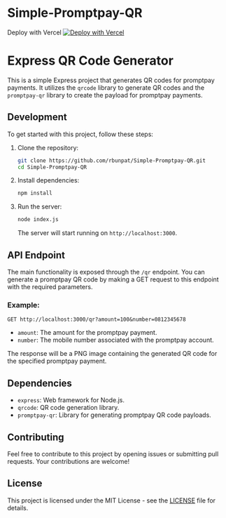 # Simple-Promptpay-QR
Deploy with Vercel [![Deploy with Vercel](https://vercel.com/button)](https://vercel.com/new/clone?repository-url=https%3A%2F%2Fgithub.com%2Frbunpat%2FSimple-Promptpay-QR)

# Express QR Code Generator

This is a simple Express project that generates QR codes for promptpay payments. It utilizes the `qrcode` library to generate QR codes and the `promptpay-qr` library to create the payload for promptpay payments.

## Development

To get started with this project, follow these steps:

1. Clone the repository:

   ```bash
   git clone https://github.com/rbunpat/Simple-Promptpay-QR.git
   cd Simple-Promptpay-QR
   ```

2. Install dependencies:

   ```bash
   npm install
   ```

3. Run the server:

   ```bash
   node index.js
   ```

   The server will start running on `http://localhost:3000`.

## API Endpoint

The main functionality is exposed through the `/qr` endpoint. You can generate a promptpay QR code by making a GET request to this endpoint with the required parameters.

### Example:

```http
GET http://localhost:3000/qr?amount=100&number=0812345678
```

- `amount`: The amount for the promptpay payment.
- `number`: The mobile number associated with the promptpay account.

The response will be a PNG image containing the generated QR code for the specified promptpay payment.

## Dependencies

- `express`: Web framework for Node.js.
- `qrcode`: QR code generation library.
- `promptpay-qr`: Library for generating promptpay QR code payloads.

## Contributing

Feel free to contribute to this project by opening issues or submitting pull requests. Your contributions are welcome!

## License

This project is licensed under the MIT License - see the [LICENSE](LICENSE) file for details.
